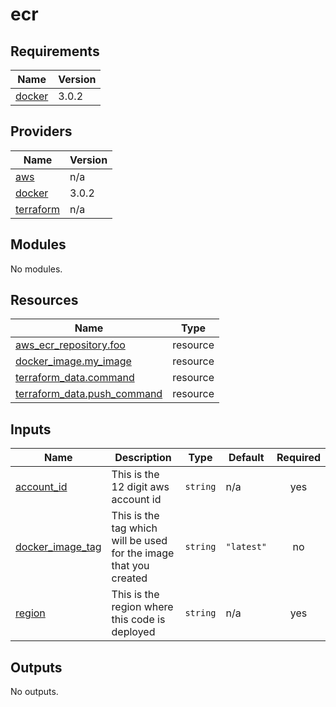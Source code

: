# ecr

<!-- BEGINNING OF PRE-COMMIT-TERRAFORM DOCS HOOK -->
## Requirements

| Name | Version |
|------|---------|
| <a name="requirement_docker"></a> [docker](#requirement\_docker) | 3.0.2 |

## Providers

| Name | Version |
|------|---------|
| <a name="provider_aws"></a> [aws](#provider\_aws) | n/a |
| <a name="provider_docker"></a> [docker](#provider\_docker) | 3.0.2 |
| <a name="provider_terraform"></a> [terraform](#provider\_terraform) | n/a |

## Modules

No modules.

## Resources

| Name | Type |
|------|------|
| [aws_ecr_repository.foo](https://registry.terraform.io/providers/hashicorp/aws/latest/docs/resources/ecr_repository) | resource |
| [docker_image.my_image](https://registry.terraform.io/providers/kreuzwerker/docker/3.0.2/docs/resources/image) | resource |
| [terraform_data.command](https://registry.terraform.io/providers/hashicorp/terraform/latest/docs/resources/data) | resource |
| [terraform_data.push_command](https://registry.terraform.io/providers/hashicorp/terraform/latest/docs/resources/data) | resource |

## Inputs

| Name | Description | Type | Default | Required |
|------|-------------|------|---------|:--------:|
| <a name="input_account_id"></a> [account\_id](#input\_account\_id) | This is the 12 digit aws account id | `string` | n/a | yes |
| <a name="input_docker_image_tag"></a> [docker\_image\_tag](#input\_docker\_image\_tag) | This is the tag which will be used for the image that you created | `string` | `"latest"` | no |
| <a name="input_region"></a> [region](#input\_region) | This is the region where this code is deployed | `string` | n/a | yes |

## Outputs

No outputs.
<!-- END OF PRE-COMMIT-TERRAFORM DOCS HOOK -->

